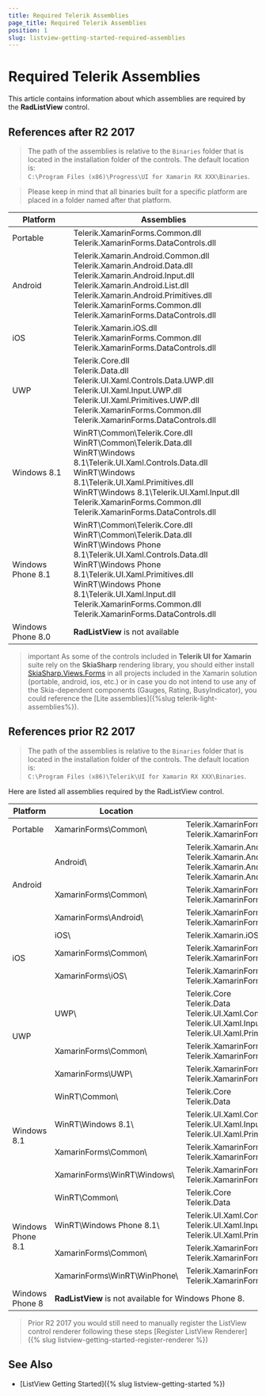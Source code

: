 ```yaml
---
title: Required Telerik Assemblies
page_title: Required Telerik Assemblies
position: 1
slug: listview-getting-started-required-assemblies
---
```


# Required Telerik Assemblies

This article contains information about which assemblies are required by the **RadListView** control.

## References after R2 2017

> The path of the assemblies is relative to the `Binaries` folder that is located in the installation folder of the controls. The default location is:  
> `C:\Program Files (x86)\Progress\UI for Xamarin RX XXX\Binaries`.

> Please keep in mind that all binaries built for a specific platform are placed in a folder named after that platform.

| Platform | Assemblies |
| -------- | ---------- |
| Portable | Telerik.XamarinForms.Common.dll <br/> Telerik.XamarinForms.DataControls.dll |
| Android  | Telerik.Xamarin.Android.Common.dll <br/> Telerik.Xamarin.Android.Data.dll <br/> Telerik.Xamarin.Android.Input.dll <br/> Telerik.Xamarin.Android.List.dll <br/> Telerik.Xamarin.Android.Primitives.dll <br/> Telerik.XamarinForms.Common.dll <br/> Telerik.XamarinForms.DataControls.dll |
| iOS      | Telerik.Xamarin.iOS.dll  <br/> Telerik.XamarinForms.Common.dll <br/> Telerik.XamarinForms.DataControls.dll |
| UWP      | Telerik.Core.dll <br/> Telerik.Data.dll <br/> Telerik.UI.Xaml.Controls.Data.UWP.dll <br/> Telerik.UI.Xaml.Input.UWP.dll <br/> Telerik.UI.Xaml.Primitives.UWP.dll <br/> Telerik.XamarinForms.Common.dll <br/> Telerik.XamarinForms.DataControls.dll |
| Windows 8.1 | WinRT\Common\Telerik.Core.dll <br/> WinRT\Common\Telerik.Data.dll <br/> WinRT\Windows 8.1\Telerik.UI.Xaml.Controls.Data.dll <br/> WinRT\Windows 8.1\Telerik.UI.Xaml.Primitives.dll <br/> WinRT\Windows 8.1\Telerik.UI.Xaml.Input.dll<br/> Telerik.XamarinForms.Common.dll <br/> Telerik.XamarinForms.DataControls.dll |
| Windows Phone 8.1 | WinRT\Common\Telerik.Core.dll <br/> WinRT\Common\Telerik.Data.dll <br/> WinRT\Windows Phone 8.1\Telerik.UI.Xaml.Controls.Data.dll <br/> WinRT\Windows Phone 8.1\Telerik.UI.Xaml.Primitives.dll <br/> WinRT\Windows Phone 8.1\Telerik.UI.Xaml.Input.dll<br/> Telerik.XamarinForms.Common.dll <br/> Telerik.XamarinForms.DataControls.dll |
| Windows Phone 8.0 | **RadListView** is not available |

>important As some of the controls included in **Telerik UI for Xamarin** suite rely on the **SkiaSharp** rendering library, you should either install [SkiaSharp.Views.Forms](https://www.nuget.org/packages/SkiaSharp.Views.Forms/1.59.0) in all projects included in the Xamarin solution (portable, android, ios, etc.) or in case you do not intend to use any of the Skia-dependent components (Gauges, Rating, BusyIndicator), you could reference the [Lite assemblies]({%slug telerik-light-assemblies%}).

## References prior R2 2017

> The path of the assemblies is relative to the `Binaries` folder that is located in the installation folder of the controls. The default location is:  
> `C:\Program Files (x86)\Telerik\UI for Xamarin RX XXX\Binaries`.

Here are listed all assemblies required by the RadListView control.

<table>
<thead>
<tr>
<th>Platform</th>
<th>Location</th>
<th>Assemblies</th>
</tr>
</thead>
<tbody>

<tr>
<td>Portable</td>
<td>XamarinForms\Common\ </td>
<td>
Telerik.XamarinForms.DataControls<br/>
Telerik.XamarinForms.Common
</td>
</tr>

<tr>
<td rowspan="3">Android</td>
<td>Android\</td>
<td>
Telerik.Xamarin.Android.Data<br/>
Telerik.Xamarin.Android.Input<br/>
Telerik.Xamarin.Android.List<br/>
Telerik.Xamarin.Android.Common
</td>
</tr>

<tr>
<td>XamarinForms\Common\</td>
<td>
Telerik.XamarinForms.DataControls<br/>
Telerik.XamarinForms.Common
</td>
</tr>

<tr>
<td>XamarinForms\Android\</td>
<td>
Telerik.XamarinForms.DataControlsRenderer.Android<br/>
Telerik.XamarinForms.Common.Android
</td>
</tr>

<tr>
<td rowspan="3">iOS</td>
<td>iOS\</td>
<td>
Telerik.Xamarin.iOS
</td>
</tr>

<tr>
<td>XamarinForms\Common\</td>
<td>
Telerik.XamarinForms.DataControls<br/>
Telerik.XamarinForms.Common
</td>
</tr>

<tr>
<td>XamarinForms\iOS\</td>
<td>
Telerik.XamarinForms.DataControlsRenderer.iOS<br/>
Telerik.XamarinForms.Common.iOS
</td>
</tr>

<tr>
<td rowspan="3">UWP</td>
<td>UWP\</td>
<td>
Telerik.Core<br/>
Telerik.Data<br/>
Telerik.UI.Xaml.Controls.Data.UWP<br/>
Telerik.UI.Xaml.Input.UWP<br/>
Telerik.UI.Xaml.Primitives.UWP
</td>
</tr>

<tr>
<td>XamarinForms\Common\</td>
<td>
Telerik.XamarinForms.DataControls<br/>
Telerik.XamarinForms.Common
</td>
</tr>

<tr>
<td>XamarinForms\UWP\</td>
<td>
Telerik.XamarinForms.DataControlsRenderer.UWP<br/>
Telerik.XamarinForms.Common.UWP
</td>
</tr>

<tr>
<td rowspan="4">Windows 8.1</td>
<td>WinRT\Common\</td>
<td>
Telerik.Core<br/>
Telerik.Data
</td>
</tr>

<tr>
<td>WinRT\Windows 8.1\</td>
<td>
Telerik.UI.Xaml.Controls.Data<br/>
Telerik.UI.Xaml.Input<br/>
Telerik.UI.Xaml.Primitives
</td>
</tr>

<tr>
<td>XamarinForms\Common\</td>
<td>
Telerik.XamarinForms.DataControls<br/>
Telerik.XamarinForms.Common
</td>
</tr>

<tr>
<td>XamarinForms\WinRT\Windows\</td>
<td>
Telerik.XamarinForms.DataControlsRenderer.WinRT.Windows<br/>
Telerik.XamarinForms.Common.WinRT.Windows
</td>
</tr>

<tr>
<td rowspan="4">Windows Phone 8.1</td>
<td>WinRT\Common\</td>
<td>
Telerik.Core<br/>
Telerik.Data
</td>
</tr>

<tr>
<td>WinRT\Windows Phone 8.1\</td>
<td>
Telerik.UI.Xaml.Controls.Data<br/>
Telerik.UI.Xaml.Input<br/>
Telerik.UI.Xaml.Primitives
</td>
</tr>

<tr>
<td>XamarinForms\Common\</td>
<td>
Telerik.XamarinForms.DataControls<br/>
Telerik.XamarinForms.Common
</td>
</tr>

<tr>
<td>XamarinForms\WinRT\WinPhone\</td>
<td>
Telerik.XamarinForms.DataControlsRenderer.WinRT.WindowsPhone<br/>
Telerik.XamarinForms.Common.WinRT.WindowsPhone
</td>
</tr>

<tr>
<td>Windows Phone 8</td>
<td colspan="2"><strong>RadListView</strong> is not available for Windows Phone 8.</td>
</tr>

</tbody>
</table>

>Prior R2 2017 you would still need to manually register the ListView control renderer following these steps [Register ListView Renderer]({% slug listview-getting-started-register-renderer %})

## See Also

- [ListView Getting Started]({% slug listview-getting-started %})
